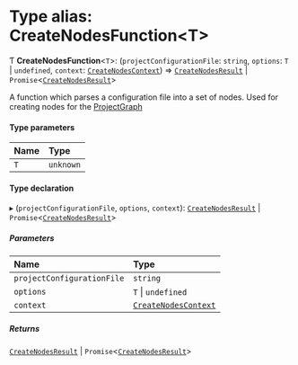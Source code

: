 # Type alias: CreateNodesFunction\<T\>

Ƭ **CreateNodesFunction**\<`T`\>: (`projectConfigurationFile`: `string`, `options`: `T` \| `undefined`, `context`: [`CreateNodesContext`](../../reference/core-api/devkit/documents/CreateNodesContext)) => [`CreateNodesResult`](../../reference/core-api/devkit/documents/CreateNodesResult) \| `Promise`\<[`CreateNodesResult`](../../reference/core-api/devkit/documents/CreateNodesResult)\>

A function which parses a configuration file into a set of nodes.
Used for creating nodes for the [ProjectGraph](../../reference/core-api/devkit/documents/ProjectGraph)

#### Type parameters

| Name | Type      |
| :--- | :-------- |
| `T`  | `unknown` |

#### Type declaration

▸ (`projectConfigurationFile`, `options`, `context`): [`CreateNodesResult`](../../reference/core-api/devkit/documents/CreateNodesResult) \| `Promise`\<[`CreateNodesResult`](../../reference/core-api/devkit/documents/CreateNodesResult)\>

##### Parameters

| Name                       | Type                                                                                 |
| :------------------------- | :----------------------------------------------------------------------------------- |
| `projectConfigurationFile` | `string`                                                                             |
| `options`                  | `T` \| `undefined`                                                                   |
| `context`                  | [`CreateNodesContext`](../../reference/core-api/devkit/documents/CreateNodesContext) |

##### Returns

[`CreateNodesResult`](../../reference/core-api/devkit/documents/CreateNodesResult) \| `Promise`\<[`CreateNodesResult`](../../reference/core-api/devkit/documents/CreateNodesResult)\>
